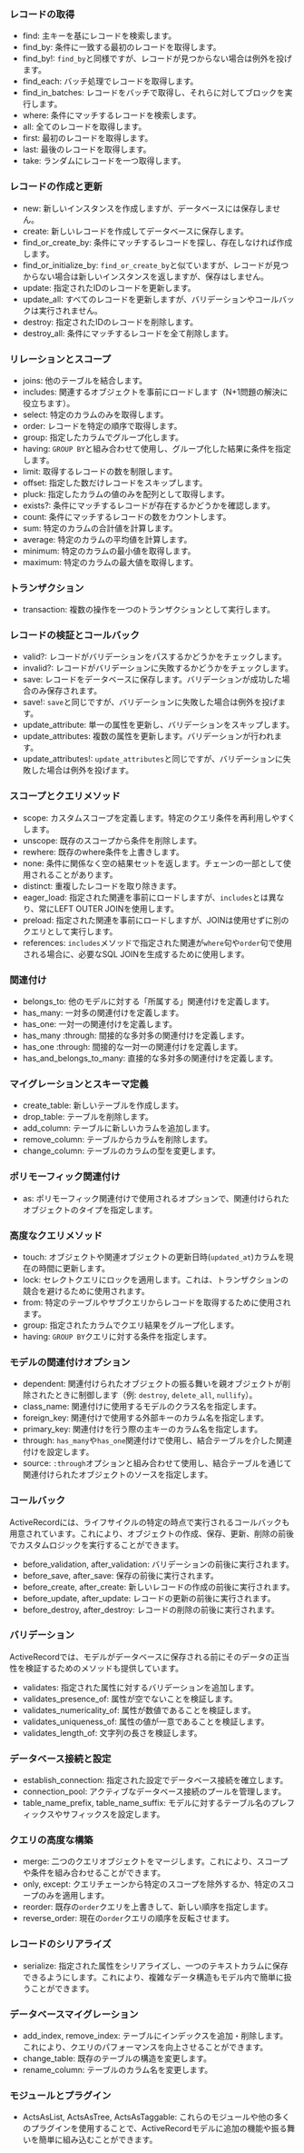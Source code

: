 ### レコードの取得

- find: 主キーを基にレコードを検索します。
- find_by: 条件に一致する最初のレコードを取得します。
- find_by!: `find_by`と同様ですが、レコードが見つからない場合は例外を投げます。
- find_each: バッチ処理でレコードを取得します。
- find_in_batches: レコードをバッチで取得し、それらに対してブロックを実行します。
- where: 条件にマッチするレコードを検索します。
- all: 全てのレコードを取得します。
- first: 最初のレコードを取得します。
- last: 最後のレコードを取得します。
- take: ランダムにレコードを一つ取得します。

### レコードの作成と更新

- new: 新しいインスタンスを作成しますが、データベースには保存しません。
- create: 新しいレコードを作成してデータベースに保存します。
- find_or_create_by: 条件にマッチするレコードを探し、存在しなければ作成します。
- find_or_initialize_by: `find_or_create_by`と似ていますが、レコードが見つからない場合は新しいインスタンスを返しますが、保存はしません。
- update: 指定されたIDのレコードを更新します。
- update_all: すべてのレコードを更新しますが、バリデーションやコールバックは実行されません。
- destroy: 指定されたIDのレコードを削除します。
- destroy_all: 条件にマッチするレコードを全て削除します。

### リレーションとスコープ

- joins: 他のテーブルを結合します。
- includes: 関連するオブジェクトを事前にロードします（N+1問題の解決に役立ちます）。
- select: 特定のカラムのみを取得します。
- order: レコードを特定の順序で取得します。
- group: 指定したカラムでグループ化します。
- having: `GROUP BY`と組み合わせて使用し、グループ化した結果に条件を指定します。
- limit: 取得するレコードの数を制限します。
- offset: 指定した数だけレコードをスキップします。
- pluck: 指定したカラムの値のみを配列として取得します。
- exists?: 条件にマッチするレコードが存在するかどうかを確認します。
- count: 条件にマッチするレコードの数をカウントします。
- sum: 特定のカラムの合計値を計算します。
- average: 特定のカラムの平均値を計算します。
- minimum: 特定のカラムの最小値を取得します。
- maximum: 特定のカラムの最大値を取得します。

### トランザクション

- transaction: 複数の操作を一つのトランザクションとして実行します。

### レコードの検証とコールバック

- valid?: レコードがバリデーションをパスするかどうかをチェックします。
- invalid?: レコードがバリデーションに失敗するかどうかをチェックします。
- save: レコードをデータベースに保存します。バリデーションが成功した場合のみ保存されます。
- save!: `save`と同じですが、バリデーションに失敗した場合は例外を投げます。
- update_attribute: 単一の属性を更新し、バリデーションをスキップします。
- update_attributes: 複数の属性を更新します。バリデーションが行われます。
- update_attributes!: `update_attributes`と同じですが、バリデーションに失敗した場合は例外を投げます。

### スコープとクエリメソッド

- scope: カスタムスコープを定義します。特定のクエリ条件を再利用しやすくします。
- unscope: 既存のスコープから条件を削除します。
- rewhere: 既存のwhere条件を上書きします。
- none: 条件に関係なく空の結果セットを返します。チェーンの一部として使用されることがあります。
- distinct: 重複したレコードを取り除きます。
- eager_load: 指定された関連を事前にロードしますが、`includes`とは異なり、常にLEFT OUTER JOINを使用します。
- preload: 指定された関連を事前にロードしますが、JOINは使用せずに別のクエリとして実行します。
- references: `includes`メソッドで指定された関連が`where`句や`order`句で使用される場合に、必要なSQL JOINを生成するために使用します。

### 関連付け

- belongs_to: 他のモデルに対する「所属する」関連付けを定義します。
- has_many: 一対多の関連付けを定義します。
- has_one: 一対一の関連付けを定義します。
- has_many :through: 間接的な多対多の関連付けを定義します。
- has_one :through: 間接的な一対一の関連付けを定義します。
- has_and_belongs_to_many: 直接的な多対多の関連付けを定義します。

### マイグレーションとスキーマ定義

- create_table: 新しいテーブルを作成します。
- drop_table: テーブルを削除します。
- add_column: テーブルに新しいカラムを追加します。
- remove_column: テーブルからカラムを削除します。
- change_column: テーブルのカラムの型を変更します。

### ポリモーフィック関連付け

- as: ポリモーフィック関連付けで使用されるオプションで、関連付けられたオブジェクトのタイプを指定します。

### 高度なクエリメソッド

- touch: オブジェクトや関連オブジェクトの更新日時(`updated_at`)カラムを現在の時間に更新します。
- lock: セレクトクエリにロックを適用します。これは、トランザクションの競合を避けるために使用されます。
- from: 特定のテーブルやサブクエリからレコードを取得するために使用されます。
- group: 指定されたカラムでクエリ結果をグループ化します。
- having: `GROUP BY`クエリに対する条件を指定します。

### モデルの関連付けオプション

- dependent: 関連付けられたオブジェクトの振る舞いを親オブジェクトが削除されたときに制御します（例: `destroy`, `delete_all`, `nullify`）。
- class_name: 関連付けに使用するモデルのクラス名を指定します。
- foreign_key: 関連付けで使用する外部キーのカラム名を指定します。
- primary_key: 関連付けを行う際の主キーのカラム名を指定します。
- through: `has_many`や`has_one`関連付けで使用し、結合テーブルを介した関連付けを設定します。
- source: `:through`オプションと組み合わせて使用し、結合テーブルを通じて関連付けられたオブジェクトのソースを指定します。

### コールバック

ActiveRecordには、ライフサイクルの特定の時点で実行されるコールバックも用意されています。これにより、オブジェクトの作成、保存、更新、削除の前後でカスタムロジックを実行することができます。

- before_validation, after_validation: バリデーションの前後に実行されます。
- before_save, after_save: 保存の前後に実行されます。
- before_create, after_create: 新しいレコードの作成の前後に実行されます。
- before_update, after_update: レコードの更新の前後に実行されます。
- before_destroy, after_destroy: レコードの削除の前後に実行されます。

### バリデーション

ActiveRecordでは、モデルがデータベースに保存される前にそのデータの正当性を検証するためのメソッドも提供しています。

- validates: 指定された属性に対するバリデーションを追加します。
- validates_presence_of: 属性が空でないことを検証します。
- validates_numericality_of: 属性が数値であることを検証します。
- validates_uniqueness_of: 属性の値が一意であることを検証します。
- validates_length_of: 文字列の長さを検証します。

### データベース接続と設定

- establish_connection: 指定された設定でデータベース接続を確立します。
- connection_pool: アクティブなデータベース接続のプールを管理します。
- table_name_prefix, table_name_suffix: モデルに対するテーブル名のプレフィックスやサフィックスを設定します。

### クエリの高度な構築

- merge: 二つのクエリオブジェクトをマージします。これにより、スコープや条件を組み合わせることができます。
- only, except: クエリチェーンから特定のスコープを除外するか、特定のスコープのみを適用します。
- reorder: 既存の`order`クエリを上書きして、新しい順序を指定します。
- reverse_order: 現在の`order`クエリの順序を反転させます。

### レコードのシリアライズ

- serialize: 指定された属性をシリアライズし、一つのテキストカラムに保存できるようにします。これにより、複雑なデータ構造もモデル内で簡単に扱うことができます。

### データベースマイグレーション

- add_index, remove_index: テーブルにインデックスを追加・削除します。これにより、クエリのパフォーマンスを向上させることができます。
- change_table: 既存のテーブルの構造を変更します。
- rename_column: テーブルのカラム名を変更します。

### モジュールとプラグイン

- ActsAsList, ActsAsTree, ActsAsTaggable: これらのモジュールや他の多くのプラグインを使用することで、ActiveRecordモデルに追加の機能や振る舞いを簡単に組み込むことができます。